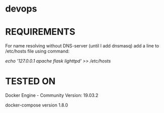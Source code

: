 # devops
REQUIREMENTS
============
For name resolving without DNS-server (until I add dnsmasq) add a line to /etc/hosts file using command:
<p><i>echo '127.0.0.1 apache flask lighttpd' >> /etc/hosts</i></p>


TESTED ON
=====================
Docker Engine - Community Version: 19.03.2
<p>docker-compose version 1.8.0</p>

